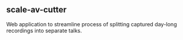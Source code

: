 scale-av-cutter
---

Web application to streamline process of splitting captured day-long recordings
into separate talks.
